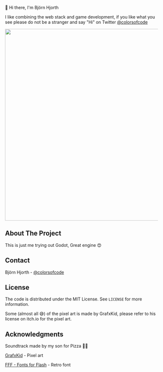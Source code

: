 👋 Hi there, I'm Björn Hjorth

I like combining the web stack and game development, if you like what you see please do not be a stranger and say "Hi" on Twitter [@colorsofcode](https://twitter.com/colorsofcode)

<div align="center">
   <img src="./art/godot_flappy_bird_godot.gif" width="933" height="630">
</div>

<!-- ABOUT -->
## About The Project

This is just me trying out Godot, Great engine 😍

<!-- CONTACT -->
## Contact

Björn Hjorth - [@colorsofcode](https://twitter.com/colorsofcode)

<!-- LICENSE -->
## License

The code is distributed under the MIT License. See `LICENSE` for more information.

Some (almost all 😅) of the pixel art is made by GrafxKid, please refer to his license on itch.io for the pixel art.

<!-- ACKKNOWLEDGE -->
## Acknowledgments

Soundtrack made by my son for Pizza 🍕🍕

[GrafxKid](https://grafxkid.itch.io/) - Pixel art

[FFF - Fonts for Flash](https://www.1001fonts.com/users/fontsforflash/) - Retro font